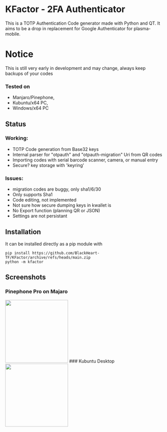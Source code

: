 KFactor - 2FA Authenticator
=============================
This is a TOTP Authentication Code generator made with Python and QT. It aims to be a drop in replacement for Google Authenticator for plasma-mobile.

# Notice
This is still very early in development and may change, always keep backups of your codes

### Tested on 
- Manjaro/Pinephone, 
- Kubuntu/x64 PC, 
- Windows/x64 PC

## Status
### Working:
- TOTP Code generation from Base32 keys
- Internal parser for "otpauth" and "otpauth-migration" Uri from QR codes
- Importing codes with serial barcode scanner, camera, or manual entry
- Secure? key storage with 'keyring'

### Issues:
- migration codes are buggy, only sha1/6/30
- Only supports Sha1
- Code editing, not implemented
- Not sure how secure dumping keys in kwallet is
- No Export function (planning QR or JSON)
- Settings are not persistant

## Installation
It can be installed directly as a pip module with
```
pip install https://github.com/BlackHeart-TF/KFactor/archive/refs/heads/main.zip
python -m kfactor
```

## Screenshots
### Pinephone Pro on Majaro
<img src="https://i.imgur.com/TXtywTF.png" width="200" />
### Kubuntu Desktop
<img src="https://i.imgur.com/dODr9LJ.png" width="200" />